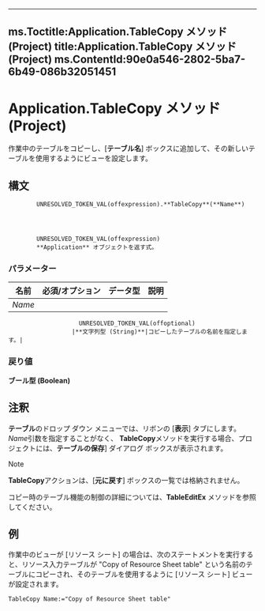 

---
ms.Toctitle:Application.TableCopy メソッド (Project)
title:Application.TableCopy メソッド (Project)
ms.ContentId:90e0a546-2802-5ba7-6b49-086b32051451
---
# Application.TableCopy メソッド (Project)




作業中のテーブルをコピーし、[**テーブル名**] ボックスに追加して、その新しいテーブルを使用するようにビューを設定します。

## 構文

            UNRESOLVED_TOKEN_VAL(offexpression).**TableCopy**(**Name**)




            UNRESOLVED_TOKEN_VAL(offexpression)
            **Application** オブジェクトを返す式。

### パラメーター

|**名前**|**必須/オプション**|**データ型**|**説明**|
|---|---|---|---|
|*Name*|
                        UNRESOLVED_TOKEN_VAL(offoptional)
                      |**文字列型 (String)**|コピーしたテーブルの名前を指定します。|



### 戻り値
**ブール型 (Boolean)**





## 注釈
**テーブル**のドロップ ダウン メニューでは、リボンの [**表示**] タブにします。*Name*引数を指定することがなく、 **TableCopy**メソッドを実行する場合、プロジェクトには、**テーブルの保存**] ダイアログ ボックスが表示されます。

>[!NOTE]
>**TableCopy**アクションは、[**元に戻す**] ボックスの一覧では格納されません。





コピー時のテーブル機能の制御の詳細については、**TableEditEx** メソッドを参照してください。



## 例
作業中のビューが [リソース シート] の場合は、次のステートメントを実行すると、リソース入力テーブルが "Copy of Resource Sheet table" という名前のテーブルにコピーされ、そのテーブルを使用するように [リソース シート] ビューが設定されます。

```vba
TableCopy Name:="Copy of Resource Sheet table"
```





